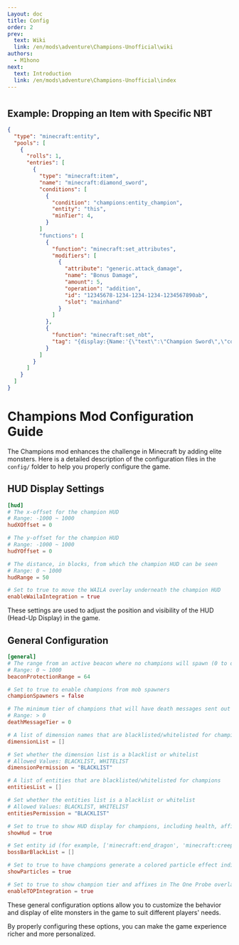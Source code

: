 ```yaml
---
Layout: doc
title: Config
order: 2
prev:
  text: Wiki
  link: /en/mods\adventure\Champions-Unofficial\wiki
authors:
  - M1hono
next:
  text: Introduction
  link: /en/mods\adventure\Champions-Unofficial\index
---
```


#

## Example: Dropping an Item with Specific NBT

```json
{
  "type": "minecraft:entity",
  "pools": [
    {
      "rolls": 1,
      "entries": [
        {
          "type": "minecraft:item",
          "name": "minecraft:diamond_sword",
          "conditions": [
            {
              "condition": "champions:entity_champion",
              "entity": "this",
              "minTier": 4,
            }
          ]
          "functions": [
            {
              "function": "minecraft:set_attributes",
              "modifiers": [
                {
                  "attribute": "generic.attack_damage",
                  "name": "Bonus Damage",
                  "amount": 5,
                  "operation": "addition",
                  "id": "12345678-1234-1234-1234-1234567890ab",
                  "slot": "mainhand"
                }
              ]
            },
            {
              "function": "minecraft:set_nbt",
              "tag": "{display:{Name:'{\"text\":\"Champion Sword\",\"color\":\"gold\"}'}}"
            }
          ]
        }
      ]
    }
  ]
}
```

# Champions Mod Configuration Guide

The Champions mod enhances the challenge in Minecraft by adding elite monsters. Here is a detailed description of the configuration files in the `config/` folder to help you properly configure the game.

## HUD Display Settings

```toml
[hud]
# The x-offset for the champion HUD
# Range: -1000 ~ 1000
hudXOffset = 0

# The y-offset for the champion HUD
# Range: -1000 ~ 1000
hudYOffset = 0

# The distance, in blocks, from which the champion HUD can be seen
# Range: 0 ~ 1000
hudRange = 50

# Set to true to move the WAILA overlay underneath the champion HUD
enableWailaIntegration = true
```

These settings are used to adjust the position and visibility of the HUD (Head-Up Display) in the game.

## General Configuration

```toml
[general]
# The range from an active beacon where no champions will spawn (0 to disable)
# Range: 0 ~ 1000
beaconProtectionRange = 64

# Set to true to enable champions from mob spawners
championSpawners = false

# The minimum tier of champions that will have death messages sent out upon defeat (0 to disable)
# Range: > 0
deathMessageTier = 0

# A list of dimension names that are blacklisted/whitelisted for champions
dimensionList = []

# Set whether the dimension list is a blacklist or whitelist
# Allowed Values: BLACKLIST, WHITELIST
dimensionPermission = "BLACKLIST"

# A list of entities that are blacklisted/whitelisted for champions
entitiesList = []

# Set whether the entities list is a blacklist or whitelist
# Allowed Values: BLACKLIST, WHITELIST
entitiesPermission = "BLACKLIST"

# Set to true to show HUD display for champions, including health, affixes, and tier
showHud = true

# Set entity id (for example, ['minecraft:end_dragon', 'minecraft:creeper']) to hidden HUD display for champions, including health, affixes, and tier
bossBarBlackList = []

# Set to true to have champions generate a colored particle effect indicating their rank
showParticles = true

# Set to true to show champion tier and affixes in The One Probe overlay
enableTOPIntegration = true
```

These general configuration options allow you to customize the behavior and display of elite monsters in the game to suit different players' needs.

By properly configuring these options, you can make the game experience richer and more personalized.
